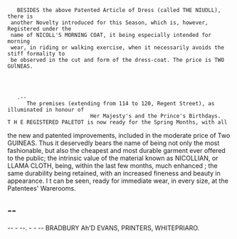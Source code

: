        BESIDES the above Patented Article of Dress (called THE NIUOLL), there is
     another Novelty introduced for this Season, which is, however, Registered under the
     name of NICOLL'S MORNING COAT, it being especially intended for morning
     wear, in riding or walking exercise, when it necessarily avoids the stiff formality to
     be observed in the cut and form of the dress-coat. The price is TWO GUlNEAS.




       .--
          The premises (extending from 114 to 120, Regent Street), as illuminated in honour of
                              Her Majesty's and the Prince's Birthdays.
    T H E REGISTERED PALETOT is now ready for the Spring Months, with all
 the new and patented improvements, included in the moderate price of Two
 GUINEAS. Thus it deservedly bears the name of being not only the most fashionable,
 but also the cheapest and most durable garment ever offered to the public; the
 intrinsic value of the material known as NICOLLIAN, or LLAMA CLOTH, being,
 within the last few months, much enhanced ; the same durability being retained,
 with an increased fineness and beauty in appearance. I t can be seen, ready for
 immediate wear, in every size, at the Patentees' Warerooms.




--
--
 --    - --.            -                                     -                       --
                               BRADBURY Ah'D EVANS, PRINTERS, WHITEPRIARO.
